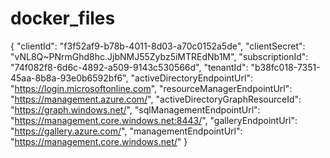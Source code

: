 # docker_files
{
  "clientId": "f3f52af9-b78b-4011-8d03-a70c0152a5de",
  "clientSecret": "vNL8Q~PNrmGhd8hc.JjbNMJ55Zybz5iMTREdNb1M",
  "subscriptionId": "74f082f8-6d6c-4892-a509-9143c530566d",
  "tenantId": "b38fc018-7351-45aa-8b8a-93e0b6592bf6",
  "activeDirectoryEndpointUrl": "https://login.microsoftonline.com",
  "resourceManagerEndpointUrl": "https://management.azure.com/",
  "activeDirectoryGraphResourceId": "https://graph.windows.net/",
  "sqlManagementEndpointUrl": "https://management.core.windows.net:8443/",
  "galleryEndpointUrl": "https://gallery.azure.com/",
  "managementEndpointUrl": "https://management.core.windows.net/"
}